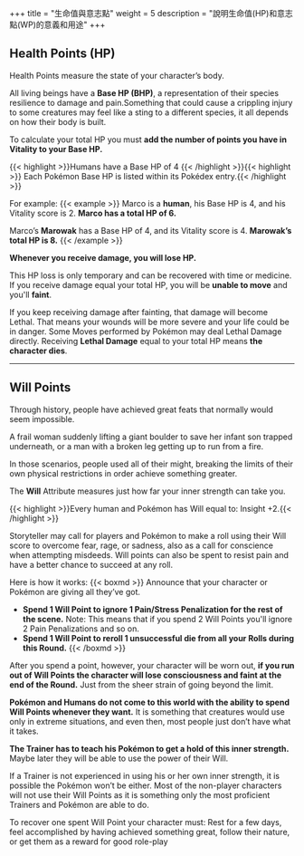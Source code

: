 +++
title = "生命值與意志點"
weight = 5
description = "說明生命值(HP)和意志點(WP)的意義和用途"
+++

## Health Points (HP)
Health Points measure the state of your character’s body. 

All living beings have a **Base HP (BHP)**, a representation of their species resilience to damage and pain.Something that could cause a crippling injury to some creatures may feel like a sting to a different species, it all depends on how their body is built.

To calculate your total HP you must **add the number of points you have in Vitality to your Base HP.** 

{{< highlight >}}Humans have a Base HP of 4
{{< /highlight >}}{{< highlight >}}
Each Pokémon Base HP is listed within its Pokédex entry.{{< /highlight >}}


For example:
{{< example >}}
Marco is a **human**, his Base HP is 4, 
and his Vitality score is 2. 
**Marco has a total HP of 6.**

Marco’s **Marowak** has a Base HP of 
4, and its Vitality score is 4.
**Marowak’s total HP is 8.**
{{< /example >}}

**Whenever you receive damage, you will lose HP.**

This HP loss is only temporary and can be recovered with time or medicine. If you receive damage equal your total HP, you will be **unable to move** and you'll **faint**. 

If you keep receiving damage after fainting, that damage will become Lethal. That means your wounds will be more severe and your life could be in danger.
Some Moves performed by Pokémon may deal Lethal Damage directly.
Receiving **Lethal Damage** equal to your total HP means **the character dies**.

---

## Will Points
Through history, people have achieved great feats that normally would seem impossible. 

A frail woman suddenly lifting a giant boulder to save her infant son trapped underneath, or a man with a broken leg getting up to run from a fire.

In those scenarios, people used all of their might, breaking the limits of their own physical restrictions in order achieve something greater.

The **Will** Attribute measures just how far your inner strength can take you.

{{< highlight >}}Every human and Pokémon has Will equal to: Insight +2.{{< /highlight >}}

Storyteller may call for players and Pokémon to make a roll using their Will score to overcome fear, rage, or sadness, also as a call for conscience when attempting misdeeds. 
Will points can also be spent to resist pain and have a better chance to succeed at any roll.

Here is how it works:
{{< boxmd >}}
Announce that your character or Pokémon are giving all they’ve got.
* **Spend 1 Will Point to ignore 1 Pain/Stress Penalization for the rest of the scene.**
Note: This means that if you spend 2 Will Points you'll ignore 2 Pain Penalizations and so on.
* **Spend 1 Will Point to reroll 1 unsuccessful die from all your Rolls during this Round.**
{{< /boxmd >}}

After you spend a point, however, your character will be worn out, **if you run out of Will Points the character will lose consciousness and faint at the end of the Round.** Just from the sheer strain of going beyond the limit.

**Pokémon and Humans do not come to this world with the ability to spend Will Points whenever they want.**
It is something that creatures would use only in extreme situations, and even then, most people just don’t have what it takes.

**The Trainer has to teach his Pokémon to get a hold of this inner strength.** Maybe later they will be able to use the power of their Will.

If a Trainer is not experienced in using his or her own inner strength, it is possible the Pokémon won’t be either. 
Most of the non-player characters will not use their Will Points as it is something only the most proficient Trainers and Pokémon are able to do.

To recover one spent Will Point your character must:
Rest for a few days, feel accomplished by having achieved something great, follow their nature, or get them as a reward for good role-play